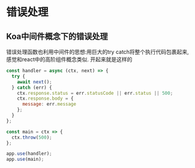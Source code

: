 # 错误处理

## Koa中间件概念下的错误处理

错误处理函数也利用中间件的思想:用巨大的try catch将整个执行代码包裹起来, 感觉和react中的高阶组件概念类似. 开起来就是这样的

```JavaScript
const handler = async (ctx, next) => {
  try {
    await next();
  } catch (err) {
    ctx.response.status = err.statusCode || err.status || 500;
    ctx.response.body = {
      message: err.message
    };
  }
};

const main = ctx => {
  ctx.throw(500);
};

app.use(handler);
app.use(main);
```
